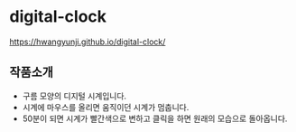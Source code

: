 # digital-clock

https://hwangyunji.github.io/digital-clock/

## 작품소개
- 구름 모양의 디지털 시계입니다.
- 시계에 마우스를 올리면 움직이던 시계가 멈춥니다.
- 50분이 되면 시계가 빨간색으로 변하고 클릭을 하면 원래의 모습으로 돌아옵니다.
